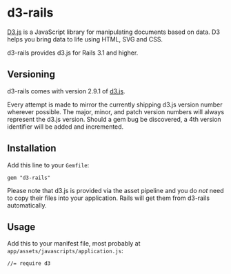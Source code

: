 # d3-rails

[D3.js][d3.js] is a JavaScript library for manipulating documents based on data. D3 helps you bring data to life using HTML, SVG and CSS.

d3-rails provides d3.js for Rails 3.1 and higher.

## Versioning

d3-rails comes with version 2.9.1 of [d3.js][d3.js].

Every attempt is made to mirror the currently shipping d3.js version number wherever possible. The major, minor, and patch version numbers will always represent the d3.js version.
Should a gem bug be discovered, a 4th version identifier will be added and incremented.


## Installation

Add this line to your `Gemfile`:

    gem "d3-rails"

Please note that d3.js is provided via the asset pipeline and you do *not* need to copy their files into your application. Rails will get them from d3-rails automatically.

## Usage

Add this to your manifest file, most probably at `app/assets/javascripts/application.js`:

    //= require d3

[d3.js]: http://github.com/mbostock/d3